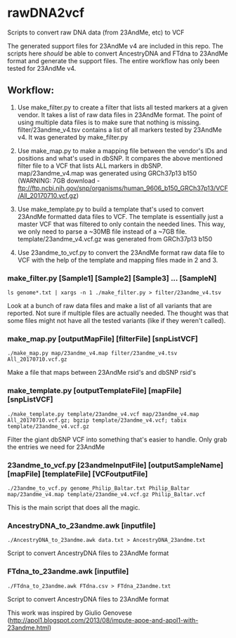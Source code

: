 # rawDNA2vcf
Scripts to convert raw DNA data (from 23AndMe, etc) to VCF

The generated support files for 23AndMe v4 are included in this repo. The scripts here *should* be able to convert AncestryDNA and FTdna to 23AndMe format and generate the support files. The entire workflow has only been tested for 23AndMe v4.

## Workflow:
1. Use make_filter.py to create a filter that lists all tested markers at a given vendor. It takes a list of raw data files in 23AndMe format. The point of using multiple data files is to make sure that nothing is missing. filter/23andme_v4.tsv contains a list of all markers tested by 23AndMe v4. It was generated by make_filter.py

2. Use make_map.py to make a mapping file between the vendor's IDs and positions and what's used in dbSNP. It compares the above mentioned filter file to a VCF that lists ALL markers in dbSNP. map/23andme_v4.map was generated using GRCh37p13 b150 (WARNING: 7GB download - ftp://ftp.ncbi.nih.gov/snp/organisms/human_9606_b150_GRCh37p13/VCF/All_20170710.vcf.gz)

3. Use make_template.py to build a template that's used to convert 23AndMe formatted data files to VCF. The template is essentially just a master VCF that was filtered to only contain the needed lines. This way, we only need to parse a ~30MB file instead of a ~7GB file. template/23andme_v4.vcf.gz was generated from GRCh37p13 b150

4. Use 23andme_to_vcf.py to convert the 23AndMe format raw data file to VCF with the help of the template and mapping files made in 2 and 3.


### make_filter.py [Sample1] [Sample2] [Sample3] ... [SampleN]

    ls genome*.txt | xargs -n 1 ./make_filter.py > filter/23andme_v4.tsv

Look at a bunch of raw data files and make a list of all variants that are reported. Not sure if multiple files are actually needed. The thought was that some files might not have all the tested variants (like if they weren't called).

### make_map.py [outputMapFile] [filterFile] [snpListVCF]

    ./make_map.py map/23andme_v4.map filter/23andme_v4.tsv All_20170710.vcf.gz

Make a file that maps between 23AndMe rsid's and dbSNP rsid's

### make_template.py [outputTemplateFile] [mapFile] [snpListVCF]

    ./make_template.py template/23andme_v4.vcf map/23andme_v4.map All_20170710.vcf.gz; bgzip template/23andme_v4.vcf; tabix template/23andme_v4.vcf.gz

Filter the giant dbSNP VCF into something that's easier to handle. Only grab the entries we need for 23AndMe

### 23andme_to_vcf.py [23andmeInputFile] [outputSampleName] [mapFile] [templateFile] [VCFoutputFile]

    ./23andme_to_vcf.py genome_Philip_Baltar.txt Philip_Baltar map/23andme_v4.map template/23andme_v4.vcf.gz Philip_Baltar.vcf

This is the main script that does all the magic. 

### AncestryDNA_to_23andme.awk [inputfile]

    ./AncestryDNA_to_23andme.awk data.txt > AncestryDNA_23andme.txt

Script to convert AncestryDNA files to 23AndMe format

### FTdna_to_23andme.awk [inputfile]

    ./FTdna_to_23andme.awk FTdna.csv > FTdna_23andme.txt

Script to convert AncestryDNA files to 23AndMe format


This work was inspired by Giulio Genovese (http://apol1.blogspot.com/2013/08/impute-apoe-and-apol1-with-23andme.html)
